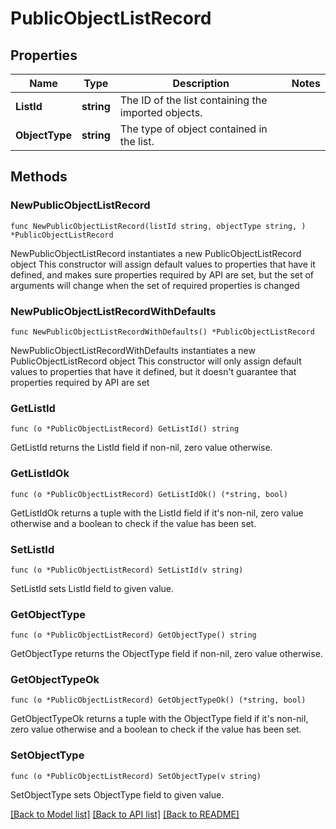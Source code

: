 # PublicObjectListRecord

## Properties

Name | Type | Description | Notes
------------ | ------------- | ------------- | -------------
**ListId** | **string** | The ID of the list containing the imported objects. | 
**ObjectType** | **string** | The type of object contained in the list. | 

## Methods

### NewPublicObjectListRecord

`func NewPublicObjectListRecord(listId string, objectType string, ) *PublicObjectListRecord`

NewPublicObjectListRecord instantiates a new PublicObjectListRecord object
This constructor will assign default values to properties that have it defined,
and makes sure properties required by API are set, but the set of arguments
will change when the set of required properties is changed

### NewPublicObjectListRecordWithDefaults

`func NewPublicObjectListRecordWithDefaults() *PublicObjectListRecord`

NewPublicObjectListRecordWithDefaults instantiates a new PublicObjectListRecord object
This constructor will only assign default values to properties that have it defined,
but it doesn't guarantee that properties required by API are set

### GetListId

`func (o *PublicObjectListRecord) GetListId() string`

GetListId returns the ListId field if non-nil, zero value otherwise.

### GetListIdOk

`func (o *PublicObjectListRecord) GetListIdOk() (*string, bool)`

GetListIdOk returns a tuple with the ListId field if it's non-nil, zero value otherwise
and a boolean to check if the value has been set.

### SetListId

`func (o *PublicObjectListRecord) SetListId(v string)`

SetListId sets ListId field to given value.


### GetObjectType

`func (o *PublicObjectListRecord) GetObjectType() string`

GetObjectType returns the ObjectType field if non-nil, zero value otherwise.

### GetObjectTypeOk

`func (o *PublicObjectListRecord) GetObjectTypeOk() (*string, bool)`

GetObjectTypeOk returns a tuple with the ObjectType field if it's non-nil, zero value otherwise
and a boolean to check if the value has been set.

### SetObjectType

`func (o *PublicObjectListRecord) SetObjectType(v string)`

SetObjectType sets ObjectType field to given value.



[[Back to Model list]](../README.md#documentation-for-models) [[Back to API list]](../README.md#documentation-for-api-endpoints) [[Back to README]](../README.md)


